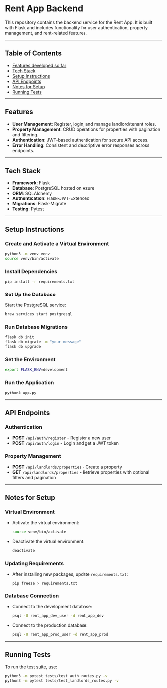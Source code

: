 # Rent App Backend

This repository contains the backend service for the Rent App. It is built with Flask and includes functionality for user authentication, property management, and rent-related features.

---

## Table of Contents

- [Features developed so far](#features)
- [Tech Stack](#tech-stack)
- [Setup Instructions](#setup-instructions)
- [API Endpoints](#api-endpoints)
- [Notes for Setup](#notes-for-setup)
- [Running Tests](#running-tests)

---

## Features

- **User Management**: Register, login, and manage landlord/tenant roles.
- **Property Management**: CRUD operations for properties with pagination and filtering.
- **Authentication**: JWT-based authentication for secure API access.
- **Error Handling**: Consistent and descriptive error responses across endpoints.

---

## Tech Stack

- **Framework**: Flask
- **Database**: PostgreSQL hosted on Azure
- **ORM**: SQLAlchemy
- **Authentication**: Flask-JWT-Extended
- **Migrations**: Flask-Migrate
- **Testing**: Pytest

---

## Setup Instructions

### Create and Activate a Virtual Environment
```bash
python3 -m venv venv
source venv/bin/activate
```

### Install Dependencies
```bash
pip install -r requirements.txt
```

### Set Up the Database

Start the PostgreSQL service:
   ```bash
   brew services start postgresql
   ```
### Run Database Migrations
```bash
flask db init
flask db migrate -m "your message"
flask db upgrade
```

### Set the Environment
```bash
export FLASK_ENV=development
```

### Run the Application
```bash
python3 app.py
```

---

## API Endpoints

### Authentication
- **POST** `/api/auth/register` - Register a new user
- **POST** `/api/auth/login` - Login and get a JWT token

### Property Management
- **POST** `/api/landlords/properties` - Create a property
- **GET** `/api/landlords/properties` - Retrieve properties with optional filters and pagination

---

## Notes for Setup

### Virtual Environment
- Activate the virtual environment:
  ```bash
  source venv/bin/activate
  ```
- Deactivate the virtual environment:
  ```bash
  deactivate
  ```

### Updating Requirements
- After installing new packages, update `requirements.txt`:
  ```bash
  pip freeze > requirements.txt
  ```

### Database Connection
- Connect to the development database:
  ```bash
  psql -U rent_app_dev_user -d rent_app_dev
  ```
- Connect to the production database:
  ```bash
  psql -U rent_app_prod_user -d rent_app_prod
  ```

---

## Running Tests

To run the test suite, use:
```bash
python3 -m pytest tests/test_auth_routes.py -v
python3 -m pytest tests/test_landlords_routes.py -v
```
